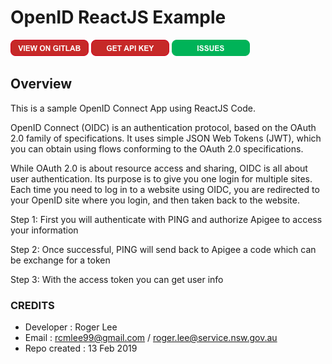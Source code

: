 # OpenID ReactJS Example
<a href="https://gitlab.com/rcmlee99/openidconnect-reactjs">![ViewOnGitlab img](/files/ViewOnGitlab.png)</a>
<a href="https://snsw-devapiportal.apigee.io/my-apps">![GetAPIKey img](/files/GetAPIKey.png)</a>
<a href="https://gitlab.com/rcmlee99/openidconnect-reactjs/issues">![GetAPIKey img](/files/Issues.png)</a>

## Overview

This is a sample OpenID Connect App using ReactJS Code.

OpenID Connect (OIDC) is an authentication protocol, based on the OAuth 2.0 family of specifications. It uses simple JSON Web Tokens (JWT), which you can obtain using flows conforming to the OAuth 2.0 specifications.

While OAuth 2.0 is about resource access and sharing, OIDC is all about user authentication. Its purpose is to give you one login for multiple sites. Each time you need to log in to a website using OIDC, you are redirected to your OpenID site where you login, and then taken back to the website.

Step 1: First you will authenticate with PING and authorize Apigee to access your information

Step 2: Once successful, PING will send back to Apigee a code which can be exchange for a token

Step 3: With the access token you can get user info

### CREDITS ###

* Developer : Roger Lee
* Email : rcmlee99@gmail.com / roger.lee@service.nsw.gov.au
* Repo created : 13 Feb 2019

